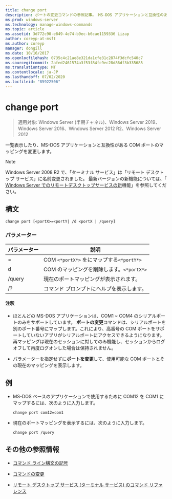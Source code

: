 ```yaml
---
title: change port
description: ポートの変更コマンドの参照記事。 MS-DOS アプリケーションと互換性のある COM ポートマッピングを一覧表示または変更します。
ms.prod: windows-server
ms.technology: manage-windows-commands
ms.topic: article
ms.assetid: 3d772c90-e849-4e74-b9ec-b6cae1159336 Lizap
author: coreyp-at-msft
ms.author: coreyp
manager: dongill
ms.date: 10/16/2017
ms.openlocfilehash: 0735c4c21ae8e321da1cfe31c2874f3dcfc540c7
ms.sourcegitcommit: 2afed2461574a3f53f84fc9ec28d86df3b335685
ms.translationtype: MT
ms.contentlocale: ja-JP
ms.lasthandoff: 07/02/2020
ms.locfileid: "85922506"
---
```

# <a name="change-port"></a>change port

> 適用対象: Windows Server (半期チャネル)、Windows Server 2019、Windows Server 2016、Windows Server 2012 R2、Windows Server 2012

一覧表示したり、MS-DOS アプリケーションと互換性がある COM ポートのマッピングを変更します。

> [!NOTE]
> Windows Server 2008 R2 で、「ターミナル サービス」は「リモート デスクトップ サービス」に名前変更されました。 最新バージョンの新機能については、「 [Windows Server でのリモートデスクトップサービスの新](https://docs.microsoft.com/previous-versions/windows/it-pro/windows-server-2012-R2-and-2012/dn283323(v=ws.11))機能」を参照してください。

## <a name="syntax"></a>構文

```
change port [<portX>=<portY| /d <portX | /query]
```

### <a name="parameters"></a>パラメーター

| パラメーター | 説明 |
|-----------------|----------------------------------------|
| <portX>=<portY> | COM `<*portX*>` をにマップする`<*portY*>` |
| d<portX> | COM のマッピングを削除します。`<*portX*>` |
| /query | 現在のポートマッピングが表示されます。 |
| /? | コマンド プロンプトにヘルプを表示します。 |

#### <a name="remarks"></a>注釈

- ほとんどの MS-DOS アプリケーションは、COM1 ~ COM4 のシリアルポートのみをサポートしています。 **ポートの変更**コマンドは、シリアルポートを別のポート番号にマップします。これにより、高番号の COM ポートをサポートしていないアプリがシリアルポートにアクセスできるようになります。 再マッピングは現在のセッションに対してのみ機能し、セッションからログオフして再度ログオンした場合は保持されません。

- パラメーターを指定せずに**ポートを変更**して、使用可能な COM ポートとその現在のマッピングを表示します。

## <a name="examples"></a>例

- MS-DOS ベースのアプリケーションで使用するために COM12 を COM1 にマップするには、次のように入力します。

  ```
  change port com12=com1
  ```

- 現在のポートマッピングを表示するには、次のように入力します。

  ```
  change port /query
  ```

## <a name="additional-references"></a>その他の参照情報

- [コマンド ライン構文の記号](command-line-syntax-key.md)

- [コマンドの変更](change.md)

- [リモート デスクトップ サービス (ターミナル サービス) のコマンド リファレンス](remote-desktop-services-terminal-services-command-reference.md)
